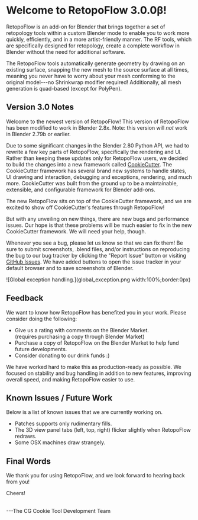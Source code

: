 # Welcome to RetopoFlow 3.0.0β!

RetopoFlow is an add-on for Blender that brings together a set of retopology tools within a custom Blender mode to enable you to work more quickly, efficiently, and in a more artist-friendly manner.
The RF tools, which are specifically designed for retopology, create a complete workflow in Blender without the need for additional software.

The RetopoFlow tools automatically generate geometry by drawing on an existing surface, snapping the new mesh to the source surface at all times, meaning you never have to worry about your mesh conforming to the original model---no Shrinkwrap modifier required!
Additionally, all mesh generation is quad-based (except for PolyPen).


## Version 3.0 Notes

Welcome to the newest version of RetopoFlow!
This version of RetopoFlow has been modified to work in Blender 2.8x.
Note: this version will _not_ work in Blender 2.79b or earlier.

Due to some significant changes in the Blender 2.80 Python API, we had to rewrite a few key parts of RetopoFlow, specifically the rendering and UI.
Rather than keeping these updates only for RetopoFlow users, we decided to build the changes into a new framework called [CookieCutter](https://github.com/CGCookie/addon_common).
The CookieCutter framework has several brand new systems to handle states, UI drawing and interaction, debugging and exceptions, rendering, and much more.
CookieCutter was built from the ground up to be a maintainable, extensible, and configurable framework for Blender add-ons.

The new RetopoFlow sits on top of the CookieCutter framework, and we are excited to show off CookieCutter's features through RetopoFlow!

But with any unveiling on new things, there are new bugs and performance issues.
Our hope is that these problems will be much easier to fix in the new CookieCutter framework.
We will need your help, though.

Whenever you see a bug, please let us know so that we can fix them!
Be sure to submit screenshots, .blend files, and/or instructions on reproducing the bug to our bug tracker by clicking the "Report Issue" button or visiting [GitHub Issues](https://github.com/CGCookie/retopoflow/issues).
We have added buttons to open the issue tracker in your default browser and to save screenshots of Blender.

![Global exception handling.](global_exception.png width:100%;border:0px)



## Feedback

We want to know how RetopoFlow has benefited you in your work.
Please consider doing the following:

- Give us a rating with comments on the Blender Market. <br>(requires purchasing a copy through Blender Market)
- Purchase a copy of RetopoFlow on the Blender Market to help fund future developments.
- Consider donating to our drink funds :)

We have worked hard to make this as production-ready as possible.
We focused on stability and bug handling in addition to new features, improving overall speed, and making RetopoFlow easier to use.


## Known Issues / Future Work

Below is a list of known issues that we are currently working on.

- Patches supports only rudimentary fills.
- The 3D view panel tabs (left, top, right) flicker slightly when RetopoFlow redraws.
- Some OSX machines draw strangely.


## Final Words

We thank you for using RetopoFlow, and we look forward to hearing back from you!

Cheers!

<br>
---The CG Cookie Tool Development Team
